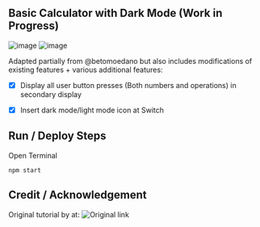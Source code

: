 ## Basic Calculator with Dark Mode (Work in Progress)
![image](https://user-images.githubusercontent.com/40747156/205188194-6faf80fb-049b-4358-a22e-957861f4a53d.png) ![image](https://user-images.githubusercontent.com/40747156/205188362-70805277-14b9-4856-b722-63b4a389543a.png)



Adapted partially from @betomoedano but also includes modifications of existing features + various additional features:
- [x] Display all user button presses (Both numbers and operations) in secondary display 
- [x] Insert dark mode/light mode icon at Switch



## Run / Deploy Steps
Open Terminal
```
npm start
```

## Credit / Acknowledgement
Original tutorial by at: ![Original link](https://www.youtube.com/watch?v=_fYgGS46h2w&t=233s)

